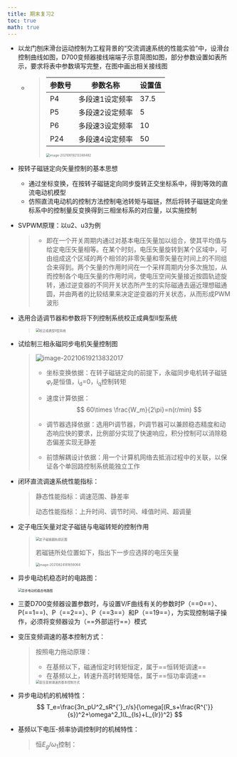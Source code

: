 ```yaml
---
title: 期末复习2
toc: true
math: true
---
```


- 以龙门刨床滑台运动控制为工程背景的“交流调速系统的性能实验”中，设滑台控制曲线如图，D700变频器接线端端子示意简图如图，部分参数设置如表所示，要求将表中参数填写完整，在图中画出相关接线图

  - > | 参数号 | 参数名称        | 设置值 |
    > | ------ | --------------- | ------ |
    > | P4     | 多段速1设定频率 | 37.5   |
    > | P5     | 多段速2设定频率 | 5      |
    > | P6     | 多段速3设定频率 | 10     |
    > | P24    | 多段速4设定频率 | 50     |
    >
    > <img src="http://222.65.137.121:9702/images/2021/06/19/20210619213248.png" alt="image-20210619213248482" style="zoom:50%;" />

- 按转子磁链定向矢量控制的基本思想

  - 通过坐标变换，在按转子磁链定向同步旋转正交坐标系中，得到等效的直流电动机模型
  - 仿照直流电动机的控制方法控制电池转矩与磁链，然后将转子磁链定向坐标系中的控制量反变换得到三相坐标系的对应量，以实施控制

- SVPWM原理：以u2、u3为例

  >  - 即在一个开关周期内通过对基本电压矢量加以组合，使其平均值与给定电压矢量相等。在某个时刻，电压矢量旋转到某个区域中，可由组成这个区域的两个相邻的非零矢量和零矢量在时间上的不同组合来得到。两个矢量的作用时间在一个采样周期内分多次施加，从而控制各个电压矢量的作用时间，使电压空间矢量接近按圆轨迹旋转，通过逆变器的不同开关状态所产生的实际磁通去逼近理想磁通圆，并由两者的比较结果来决定逆变器的开关状态，从而形成PWM 波形

- 选用合适调节器和参数将下列控制系统校正成典型Ⅱ型系统

  > <img src="http://222.65.137.121:9702/images/2021/06/24/20210624171933.png" alt="校正成典型Ⅱ型系统" style="zoom:50%;" />

- 试绘制三相永磁同步电机矢量控制图

  > ![image-20210619213832017](http://222.65.137.121:9702/images/2021/06/19/20210619213832.png)
  >
  > - 坐标变换依据：在转子磁链定向的前提下，永磁同步电机转子磁链$\varphi _r$是恒值，i<sub>d</sub>=0，i<sub>q</sub>控制转矩
  >
  > - 速度计算依据：
  >   $$
  >   60\times \frac{W_m}{2\pi}=n(r/min)
  >   $$
  >
  > - 调节器选择依据：选用PI调节器，PI调节器可以兼顾稳态精度和动态响应快的要求，比例部分实现了快速响应，积分控制可以消除稳态偏差实现无静差
  >
  > - 前馈解耦设计依据：用一个计算机网络去抵消过程中的关联，以保证各个单回路控制系统能独立工作

- 闭环直流调速系统性能指标：

  > 静态性能指标：调速范围、静差率
  >
  > 动态性能指标：上升时间、调节时间、峰值时间、超调量

- 定子电压矢量对定子磁链与电磁转矩的控制作用

  >  <img src="http://222.65.137.121:9702/images/2021/06/24/20210624180820.png" alt="定子磁链圆轨扇区图" style="zoom:50%;" />
  >
  > 若磁链所处位置如下，指出下一步应选择的电压矢量
  >
  > <img src="http://222.65.137.121:9702/images/2021/06/24/20210624181659.png" alt="image-20210624181659064" style="zoom:50%;" />

- 异步电动机稳态时的电路图：

  <img src="http://222.65.137.121:9702/images/2021/06/24/20210624181959.png" alt="异步电动机稳态电路图" style="zoom:50%;" />

- 三菱D700变频器设置参数时，与设置V/F曲线有关的参数时P（==0==）、P(==1==)、P（==2==）、P（==3==）和P（==19==），为实现控制端子操作，必须将变频器设为（==外部运行==）模式

- 变压变频调速的基本控制方式：

  > 按照电力拖动原理：
  >
  > - 在基频以下，磁通恒定时转矩恒定，属于==恒转矩调速==
  > - 在基频以上，转速升高时转矩降低，属于==恒功率调速==
  >
  > <img src="http://222.65.137.121:9702/images/2021/06/24/20210624182521.png" alt="变压变频调速的基本控制方式" style="zoom:50%;" />

- 异步电动机的机械特性：
  $$
  T_e=\frac{3n_pU^2_sR^{'}_r/s}{\omega[(R_s+\frac{R^{'}}{s})^2+\omega^2_1(L_{ls}+L_{lr})^2}
  $$

- 基频以下电压-频率协调控制时的机械特性：

  > 恒$E_g/\omega_1$控制：
  >
  > 
